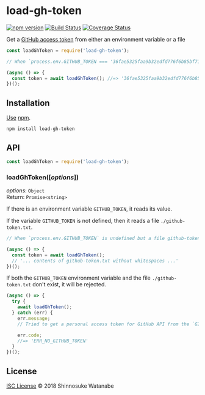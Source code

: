 # load-gh-token

[![npm version](https://img.shields.io/npm/v/load-gh-token.svg)](https://www.npmjs.com/package/load-gh-token)
[![Build Status](https://travis-ci.org/shinnn/load-gh-token.svg?branch=master)](https://travis-ci.org/shinnn/load-gh-token)
[![Coverage Status](https://img.shields.io/coveralls/shinnn/load-gh-token.svg)](https://coveralls.io/github/shinnn/load-gh-token?branch=master)

Get a [GitHub access token](https://help.github.com/articles/creating-a-personal-access-token-for-the-command-line/) from either an environment variable or a file

```javascript
const loadGhToken = require('load-gh-token');

// When `process.env.GITHUB_TOKEN === '36fae5325faa9b32edfd776f6b85bf71ac0a49bf'`

(async () => {
  const token = await loadGhToken(); //=> '36fae5325faa9b32edfd776f6b85bf71ac0a49bf'
})();
```

## Installation

[Use](https://docs.npmjs.com/cli/install) [npm](https://docs.npmjs.com/getting-started/what-is-npm).

```
npm install load-gh-token
```

## API

```javascript
const loadGhToken = require('load-gh-token');
```

### loadGhToken([*options*])

*options*: `Object`  
Return: `Promise<string>`

If there is an environment variable `GITHUB_TOKEN`, it reads its value.

If the variable `GITHUB_TOKEN` is not defined, then it reads a file `./github-token.txt`.

```javascript
// When `process.env.GITHUB_TOKEN` is undefined but a file github-token.txt exists

(async () => {
  const token = await loadGhToken();
  // '... contents of github-token.txt without whitespaces ...'
})();
```

If both the `GITHUB_TOKEN` environment variable and the file `./github-token.txt` don't exist, it will be rejected.

```javascript
(async () => {
  try {
    await loadGhToken();
  } catch (err) {
    err.message;
    // Tried to get a personal access token for GitHub API from the `GITHUB_TOKEN` environment variable or a file at '/Users/example/github-token.txt', but neither exists.

    err.code;
    //=> 'ERR_NO_GITHUB_TOKEN'
  }
})();
```

## License

[ISC License](./LICENSE) © 2018 Shinnosuke Watanabe
